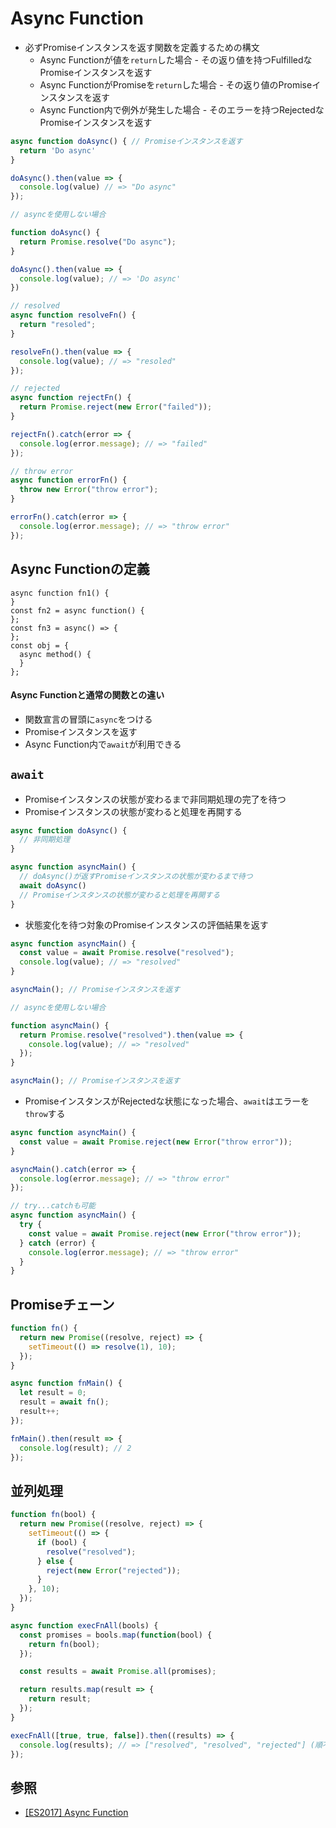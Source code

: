 # Async Function
- 必ずPromiseインスタンスを返す関数を定義するための構文
  - Async Functionが値を`return`した場合 - その返り値を持つFulfilledなPromiseインスタンスを返す
  - Async FunctionがPromiseを`return`した場合 -  その返り値のPromiseインスタンスを返す
  - Async Function内で例外が発生した場合 - そのエラーを持つRejectedなPromiseインスタンスを返す

```js
async function doAsync() { // Promiseインスタンスを返す
  return 'Do async'
}

doAsync().then(value => {
  console.log(value) // => "Do async"
});

// asyncを使用しない場合

function doAsync() {
  return Promise.resolve("Do async");
}

doAsync().then(value => {
  console.log(value); // => 'Do async'
})
```

```js
// resolved
async function resolveFn() {
  return "resoled";
}

resolveFn().then(value => {
  console.log(value); // => "resoled"
});

// rejected
async function rejectFn() {
  return Promise.reject(new Error("failed"));
}

rejectFn().catch(error => {
  console.log(error.message); // => "failed"
});

// throw error
async function errorFn() {
  throw new Error("throw error");
}

errorFn().catch(error => {
  console.log(error.message); // => "throw error"
});
```

## Async Functionの定義
```
async function fn1() {
}
const fn2 = async function() {
};
const fn3 = async() => {
};
const obj = {
  async method() {
  }
};
```

#### Async Functionと通常の関数との違い
- 関数宣言の冒頭に`async`をつける
- Promiseインスタンスを返す
- Async Function内で`await`が利用できる

## `await`
- Promiseインスタンスの状態が変わるまで非同期処理の完了を待つ
- Promiseインスタンスの状態が変わると処理を再開する

```js
async function doAsync() {
  // 非同期処理
}

async function asyncMain() {
  // doAsync()が返すPromiseインスタンスの状態が変わるまで待つ
  await doAsync()
  // Promiseインスタンスの状態が変わると処理を再開する
}
```

- 状態変化を待つ対象のPromiseインスタンスの評価結果を返す

```js
async function asyncMain() {
  const value = await Promise.resolve("resolved");
  console.log(value); // => "resolved"
}

asyncMain(); // Promiseインスタンスを返す

// asyncを使用しない場合

function asyncMain() {
  return Promise.resolve("resolved").then(value => {
    console.log(value); // => "resolved"
  });
}

asyncMain(); // Promiseインスタンスを返す
```

- PromiseインスタンスがRejectedな状態になった場合、`await`はエラーを`throw`する

```js
async function asyncMain() {
  const value = await Promise.reject(new Error("throw error"));
}

asyncMain().catch(error => {
  console.log(error.message); // => "throw error"
});

// try...catchも可能
async function asyncMain() {
  try {
    const value = await Promise.reject(new Error("throw error"));
  } catch (error) {
    console.log(error.message); // => "throw error"
  }
}
```

## Promiseチェーン

```js
function fn() {
  return new Promise((resolve, reject) => {
    setTimeout(() => resolve(1), 10);
  });
}

async function fnMain() {
  let result = 0;
  result = await fn();
  result++;
});

fnMain().then(result => {
  console.log(result); // 2
});
```

## 並列処理

```js
function fn(bool) {
  return new Promise((resolve, reject) => {
    setTimeout(() => {
      if (bool) {
        resolve("resolved");
      } else {
        reject(new Error("rejected"));
      }
    }, 10);
  });
}

async function execFnAll(bools) {
  const promises = bools.map(function(bool) {
    return fn(bool);
  });

  const results = await Promise.all(promises);

  return results.map(result => {
    return result;
  });
}

execFnAll([true, true, false]).then((results) => {
  console.log(results); // => ["resolved", "resolved", "rejected"] (順不同)
});
```

## 参照
- [[ES2017] Async Function](https://jsprimer.net/basic/async/#async-function)
